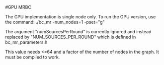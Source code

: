 #GPU MRBC

The GPU implementation is single node only.
To run the GPU version, use the command:
./bc_mr <graph> -num_nodes=1 -pset="g"

The argument "numSourcesPerRound" is currently ignored and instead replaced by
"NUM_SOURCES_PER_ROUND" which is defined in bc_mr_parameters.h

This value needs <=64 and a factor of the number of nodes in the graph. It must be compiled to work.
